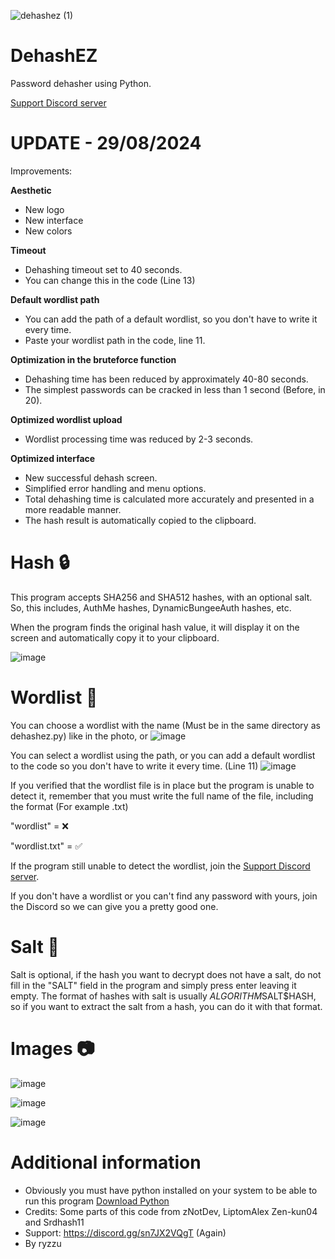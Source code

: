 ![dehashez (1)](https://github.com/user-attachments/assets/90661a15-fcf6-49f8-bed1-e084408e0c5d)



# DehashEZ

Password dehasher using Python.

[Support Discord server](https://discord.gg/sn7JX2VQgT)

# UPDATE - 29/08/2024
Improvements: 

**Aesthetic**
- New logo
- New interface
- New colors

**Timeout**
- Dehashing timeout set to 40 seconds.
- You can change this in the code (Line 13)

**Default wordlist path**
- You can add the path of a default wordlist, so you don't have to write it every time.
- Paste your wordlist path in the code, line 11.

**Optimization in the bruteforce function**
- Dehashing time has been reduced by approximately 40-80 seconds.
- The simplest passwords can be cracked in less than 1 second (Before, in 20).
  
**Optimized wordlist upload**
- Wordlist processing time was reduced by 2-3 seconds.

**Optimized interface**
- New successful dehash screen.
- Simplified error handling and menu options.
- Total dehashing time is calculated more accurately and presented in a more readable manner.
- The hash result is automatically copied to the clipboard.


# Hash 🔒

This program accepts SHA256 and SHA512 hashes, with an optional salt.
So, this includes, AuthMe hashes, DynamicBungeeAuth hashes, etc.

When the program finds the original hash value, it will display it on the screen and automatically copy it to your clipboard.

![image](https://github.com/user-attachments/assets/3d803b83-1098-4305-b56d-1fdb6b89e31d)





# Wordlist 📃
You can choose a wordlist with the name (Must be in the same directory as dehashez.py) like in the photo, or
![image](https://github.com/user-attachments/assets/93f1779c-ca10-43cc-9f94-f95e2b1df013)

You can select a wordlist using the path, or you can add a default wordlist to the code so you don't have to write it every time.
(Line 11)
![image](https://github.com/user-attachments/assets/b439a4c0-8396-4482-85e5-6921fe6f09ee)



If you verified that the wordlist file is in place but the program is unable to detect it, remember that you must write the full name of the file, including the format (For example .txt)

"wordlist" = ❌

"wordlist.txt" = ✅

If the program still unable to detect the wordlist, join the [Support Discord server](https://discord.gg/sn7JX2VQgT). 

If you don't have a wordlist or you can't find any password with yours, join the Discord so we can give you a pretty good one.


# Salt 🧂

Salt is optional, if the hash you want to decrypt does not have a salt, do not fill in the "SALT" field in the program and simply press enter leaving it empty.
The format of hashes with salt is usually $ALGORITHM$SALT$HASH, so if you want to extract the salt from a hash, you can do it with that format.

# Images 📷
![image](https://github.com/user-attachments/assets/364d2b12-27aa-45d9-83e5-96721033321e)

![image](https://github.com/user-attachments/assets/fbed0822-ae6d-4e69-b338-fb895c01d969)

![image](https://github.com/user-attachments/assets/c09a298a-33c9-4a21-8b52-bf0a80b3ffd8)






# Additional information
- Obviously you must have python installed on your system to be able to run this program [Download Python](https://www.python.org/downloads/)
- Credits: Some parts of this code from zNotDev, LiptomAlex Zen-kun04 and Srdhash11
- Support: https://discord.gg/sn7JX2VQgT (Again)
- By ryzzu

